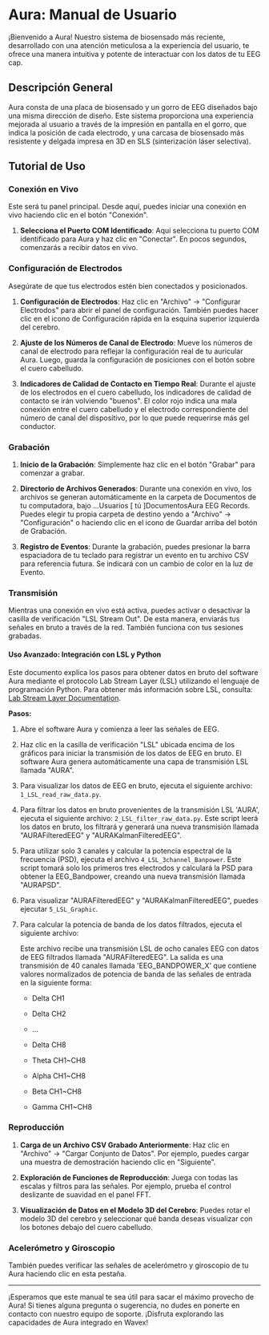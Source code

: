 # Aura: Manual de Usuario

¡Bienvenido a Aura! Nuestro sistema de biosensado más reciente, desarrollado con una atención meticulosa a la experiencia del usuario, te ofrece una manera intuitiva y potente de interactuar con los datos de tu EEG cap.

## Descripción General

Aura consta de una placa de biosensado y un gorro de EEG diseñados bajo una misma dirección de diseño. Este sistema proporciona una experiencia mejorada al usuario a través de la impresión en pantalla en el gorro, que indica la posición de cada electrodo, y una carcasa de biosensado más resistente y delgada impresa en 3D en SLS (sinterización láser selectiva).

## Tutorial de Uso

### Conexión en Vivo

Este será tu panel principal. Desde aquí, puedes iniciar una conexión en vivo haciendo clic en el botón "Conexión".

1. **Selecciona el Puerto COM Identificado**: Aquí selecciona tu puerto COM identificado para Aura y haz clic en "Conectar". En pocos segundos, comenzarás a recibir datos en vivo.

### Configuración de Electrodos

Asegúrate de que tus electrodos estén bien conectados y posicionados.

1. **Configuración de Electrodos**: Haz clic en "Archivo" -> "Configurar Electrodos" para abrir el panel de configuración. También puedes hacer clic en el icono de Configuración rápida en la esquina superior izquierda del cerebro.

2. **Ajuste de los Números de Canal de Electrodo**: Mueve los números de canal de electrodo para reflejar la configuración real de tu auricular Aura. Luego, guarda la configuración de posiciones con el botón sobre el cuero cabelludo.

3. **Indicadores de Calidad de Contacto en Tiempo Real**: Durante el ajuste de los electrodos en el cuero cabelludo, los indicadores de calidad de contacto se irán volviendo "buenos". El color rojo indica una mala conexión entre el cuero cabelludo y el electrodo correspondiente del número de canal del dispositivo, por lo que puede requerirse más gel conductor.

### Grabación

1. **Inicio de la Grabación**: Simplemente haz clic en el botón "Grabar" para comenzar a grabar.

2. **Directorio de Archivos Generados**: Durante una conexión en vivo, los archivos se generan automáticamente en la carpeta de Documentos de tu computadora, bajo ...Usuarios [ tú ]DocumentosAura EEG Records. Puedes elegir tu propia carpeta de destino yendo a "Archivo" -> "Configuración" o haciendo clic en el icono de Guardar arriba del botón de Grabación.

3. **Registro de Eventos**: Durante la grabación, puedes presionar la barra espaciadora de tu teclado para registrar un evento en tu archivo CSV para referencia futura. Se indicará con un cambio de color en la luz de Evento.

### Transmisión

Mientras una conexión en vivo está activa, puedes activar o desactivar la casilla de verificación "LSL Stream Out". De esta manera, enviarás tus señales en bruto a través de la red. También funciona con tus sesiones grabadas.

#### Uso Avanzado: Integración con LSL y Python

Este documento explica los pasos para obtener datos en bruto del software Aura mediante el protocolo Lab Stream Layer (LSL) utilizando el lenguaje de programación Python. Para obtener más información sobre LSL, consulta: [Lab Stream Layer Documentation](https://labstreaminglayer.readthedocs.io/).

**Pasos:**

1. Abre el software Aura y comienza a leer las señales de EEG.

2. Haz clic en la casilla de verificación "LSL" ubicada encima de los gráficos para iniciar la transmisión de los datos de EEG en bruto. El software Aura genera automáticamente una capa de transmisión LSL llamada "AURA".

3. Para visualizar los datos de EEG en bruto, ejecuta el siguiente archivo: `1_LSL_read_raw_data.py`.

4. Para filtrar los datos en bruto provenientes de la transmisión LSL 'AURA', ejecuta el siguiente archivo: `2_LSL_filter_raw_data.py`. Este script leerá los datos en bruto, los filtrará y generará una nueva transmisión llamada "AURAFilteredEEG" y "AURAKalmanFilteredEEG".

5. Para utilizar solo 3 canales y calcular la potencia espectral de la frecuencia (PSD), ejecuta el archivo `4_LSL_3channel_Banpower`. Este script tomará solo los primeros tres electrodos y calculará la PSD para obtener la EEG_Bandpower, creando una nueva transmisión llamada "AURAPSD".

6. Para visualizar "AURAFilteredEEG" y "AURAKalmanFilteredEEG", puedes ejecutar `5_LSL_Graphic`.

7. Para calcular la potencia de banda de los datos filtrados, ejecuta el siguiente archivo:

   Este archivo recibe una transmisión LSL de ocho canales EEG con datos de EEG filtrados llamada "AURAFilteredEEG". La salida es una transmisión de 40 canales llamada 'EEG_BANDPOWER_X' que contiene valores normalizados de potencia de banda de las señales de entrada en la siguiente forma:

   - Delta CH1
   - Delta CH2
   - ...
   - Delta CH8

   - Theta CH1~CH8
   - Alpha CH1~CH8
   - Beta CH1~CH8
   - Gamma CH1~CH8

### Reproducción

1. **Carga de un Archivo CSV Grabado Anteriormente**: Haz clic en "Archivo" -> "Cargar Conjunto de Datos". Por ejemplo, puedes cargar una muestra de demostración haciendo clic en "Siguiente".

2. **Exploración de Funciones de Reproducción**: Juega con todas las escalas y filtros para las señales. Por ejemplo, prueba el control deslizante de suavidad en el panel FFT.

3. **Visualización de Datos en el Modelo 3D del Cerebro**: Puedes rotar el modelo 3D del cerebro y seleccionar qué banda deseas visualizar con los botones debajo del cuero cabelludo.

### Acelerómetro y Giroscopio

También puedes verificar las señales de acelerómetro y giroscopio de tu Aura haciendo clic en esta pestaña.

---

¡Esperamos que este manual te sea útil para sacar el máximo provecho de Aura! Si tienes alguna pregunta o sugerencia, no dudes en ponerte en contacto con nuestro equipo de soporte. ¡Disfruta explorando las capacidades de Aura integrado en Wavex!


 